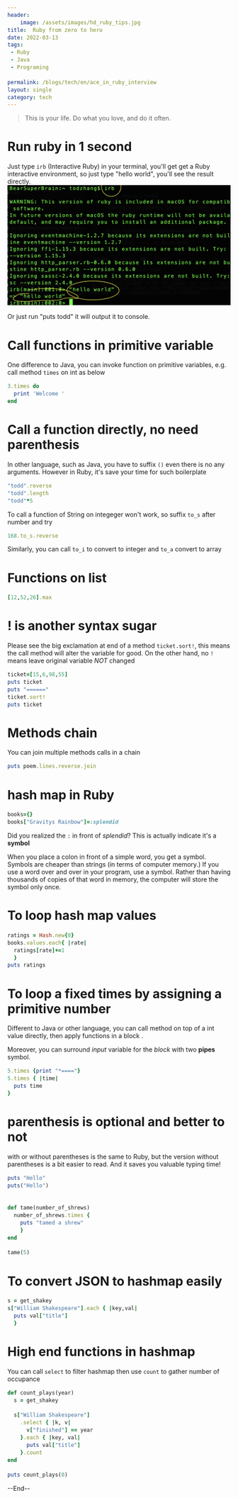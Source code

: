 ```yaml
---
header:
    image: /assets/images/hd_ruby_tips.jpg
title:  Ruby from zero to hero
date: 2022-03-13
tags:
 - Ruby
 - Java
 - Programing
 
permalink: /blogs/tech/en/ace_in_ruby_interview
layout: single
category: tech
---
```


> This is your life. Do what you love, and do it often.

# Run ruby in 1 second
Just type `irb` (Interactive Ruby) in your terminal, you'll get get a Ruby interactive environment, so just type "hello world", you'll see the result directly.
![](/assets/images/ruby_irb.png)

Or just run "puts todd" it will output it to console.

# Call functions in primitive variable
One difference to Java, you can invoke function on primitive variables, e.g. call method `times` on int as below

```ruby
3.times do
  print 'Welcome '
end
```

# Call a function directly, no need parenthesis
In other language, such as Java, you have to suffix `()` even there is no any arguments. However in Ruby, it's save your time for such boilerplate
```ruby
"todd".reverse
"todd".length
"todd"*5
```

To call a function of String on integeger won't work, so suffix `to_s` after number and try 
```ruby
168.to_s.reverse
```
Similarly, you can call `to_i` to convert to integer and `to_a` convert to array

# Functions on list 

```ruby
[12,52,26].max
```

# ! is another syntax sugar
Please see the big exclamation at end of a method `ticket.sort!`, this means the call method will alter the variable for good. On the other hand, no `!` means leave original variable *NOT* changed

```ruby
ticket=[15,6,98,55]
puts ticket
puts "======"
ticket.sort!
puts ticket
```

# Methods chain
You can join multiple methods calls in a chain
```ruby
puts poem.lines.reverse.join
```

# hash map in Ruby

```ruby
books={}
books["Gravitys Rainbow"]=:splendid
```

Did you realized the `:` in front of *splendid*? This is actually indicate it's a **symbol**

When you place a colon in front of a simple word, you get a symbol. Symbols are cheaper than strings (in terms of computer memory.) If you use a word over and over in your program, use a symbol. Rather than having thousands of copies of that word in memory, the computer will store the symbol only once.

# To loop hash map values

```ruby
ratings = Hash.new{0}
books.values.each{ |rate|
  ratings[rate]+=1
  }
puts ratings
```

# To loop a fixed times by assigning a primitive number
Different to Java or other language, you can call method on top of a int value directly, then apply functions in a block .

Moreover, you can surround *input* variable for the *block* with two **pipes** symbol.
```ruby
5.times {print "*===="}
5.times { |time|
  puts time
}
```

# parenthesis is optional and better to not
with or without parentheses is the same to Ruby, but the version without parentheses is a bit easier to read. And it saves you valuable typing time!
```ruby
puts "Hello"
puts("Hello")


def tame(number_of_shrews)
  number_of_shrews.times {
    puts "tamed a shrew"
    }
end

tame(5)
```


# To convert JSON to hashmap easily


```ruby
s = get_shakey
s["William Shakespeare"].each { |key,val|
  puts val["title"]
  }
```

# High end functions in hashmap
You can call `select` to filter hashmap then use `count` to gather number of occupance
```ruby
def count_plays(year)
  s = get_shakey

  s["William Shakespeare"]
    .select { |k, v|
      v["finished"] == year
    }.each { |key, val|
      puts val["title"]
    }.count
end

puts count_plays(0)
```
--End--



